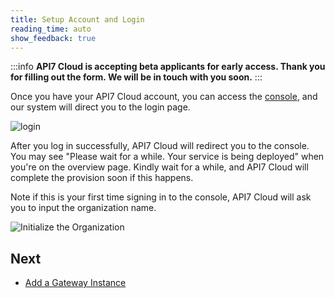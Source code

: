 ```yaml
---
title: Setup Account and Login
reading_time: auto
show_feedback: true
---
```


:::info
**API7 Cloud is accepting beta applicants for early access. Thank you for filling out the form. We will be in touch with you soon.**
:::

Once you have your API7 Cloud account, you can access the [console](https://console.api7.cloud), and our system will direct you to the login page.

![login](https://static.apiseven.com/2022/12/30/login.png)

After you log in successfully, API7 Cloud will redirect you to the console.
You may see "Please wait for a while. Your service is being deployed" when
you're on the overview page. Kindly wait for a while, and API7 Cloud will
complete the provision soon if this happens.

Note if this is your first time signing in to the console, API7 Cloud will ask you to input the organization name.

![Initialize the Organization](https://static.apiseven.com/2022/12/30/init-organization.png)

Next
----

- [Add a Gateway Instance](./add-gateway-instance.md)
